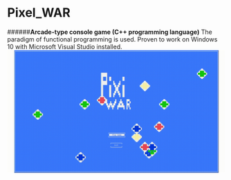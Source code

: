 # Pixel_WAR
######**Arcade-type console game (C++ programming language)**
The paradigm of functional programming is used. Proven to work on Windows 10 with Microsoft Visual Studio installed.
![Alt Text](https://github.com/RiyanBliTe/Pixel_WAR/blob/master/images/game_menu.gif)
